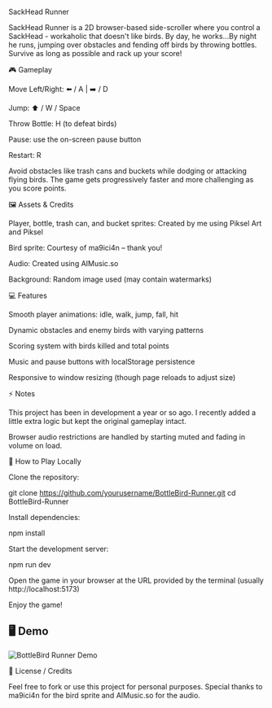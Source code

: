 SackHead Runner

SackHead Runner is a 2D browser-based side-scroller where you control a SackHead - workaholic that doesn't like birds. By day, he works...By night he runs, jumping over obstacles and fending off birds by throwing bottles. Survive as long as possible and rack up your score!

🎮 Gameplay

Move Left/Right: ⬅️ / A | ➡️ / D

Jump: ⬆️ / W / Space

Throw Bottle: H (to defeat birds)

Pause: use the on-screen pause button

Restart: R

Avoid obstacles like trash cans and buckets while dodging or attacking flying birds. The game gets progressively faster and more challenging as you score points.

🖼️ Assets & Credits

Player, bottle, trash can, and bucket sprites: Created by me using Piksel Art and Piksel

Bird sprite: Courtesy of ma9ici4n
 – thank you!

Audio: Created using AIMusic.so

Background: Random image used (may contain watermarks)

💻 Features

Smooth player animations: idle, walk, jump, fall, hit

Dynamic obstacles and enemy birds with varying patterns

Scoring system with birds killed and total points

Music and pause buttons with localStorage persistence

Responsive to window resizing (though page reloads to adjust size)

⚡ Notes

This project has been in development a year or so ago. I recently added a little extra logic but kept the original gameplay intact.

Browser audio restrictions are handled by starting muted and fading in volume on load.

📂 How to Play Locally

Clone the repository:

git clone https://github.com/yourusername/BottleBird-Runner.git
cd BottleBird-Runner


Install dependencies:

npm install


Start the development server:

npm run dev


Open the game in your browser at the URL provided by the terminal (usually http://localhost:5173)

Enjoy the game!

## 🖥️ Demo

![BottleBird Runner Demo](./assets/demo.gif)

📌 License / Credits

Feel free to fork or use this project for personal purposes.
Special thanks to ma9ici4n for the bird sprite and AIMusic.so for the audio.
